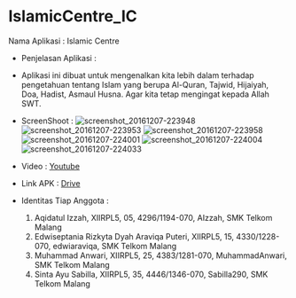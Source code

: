# IslamicCentre_IC

Nama Aplikasi : Islamic Centre
- Penjelasan Aplikasi :
- Aplikasi ini dibuat untuk mengenalkan kita lebih dalam terhadap pengetahuan  tentang Islam yang berupa Al-Quran, Tajwid, Hijaiyah, Doa, 
 Hadist, Asmaul Husna. Agar kita tetap mengingat kepada Allah SWT.
 
- ScreenShoot :
![screenshot_20161207-223948](https://cloud.githubusercontent.com/assets/22891163/20974362/885b8cf8-bcce-11e6-9242-fc0f1ed031dc.jpg)
![screenshot_20161207-223953](https://cloud.githubusercontent.com/assets/22891163/20974386/987b9b6e-bcce-11e6-81f5-7e3100b64fcc.jpg)
![screenshot_20161207-223958](https://cloud.githubusercontent.com/assets/22891163/20974392/9e194aee-bcce-11e6-8411-1abf7a92e05a.jpg)
![screenshot_20161207-224001](https://cloud.githubusercontent.com/assets/22891163/20974399/a2cc0d38-bcce-11e6-9a2a-1171802e1808.jpg)
![screenshot_20161207-224004](https://cloud.githubusercontent.com/assets/22891163/20974354/81416b86-bcce-11e6-8cb3-fdfde634956c.jpg)
![screenshot_20161207-224033](https://cloud.githubusercontent.com/assets/22891163/20974351/7d88d93e-bcce-11e6-889c-8d8dc37cf5ae.jpg)

- Video :
[Youtube](https://youtu.be/_03uKXx2AEk)

- Link APK :
[Drive](https://drive.google.com/open?id=0ByJ7XdN2AtQJSExKVWxsNG56U28)

- Identitas Tiap Anggota :
  1. Aqidatul Izzah, XIIRPL5, 05, 4296/1194-070, AIzzah, SMK Telkom Malang
  2. Edwiseptania Rizkyta Dyah Araviqa Puteri, XIIRPL5, 15, 4330/1228-070, edwiaraviqa, SMK Telkom Malang
  3. Muhammad Anwari, XIIRPL5, 25, 4383/1281-070, MuhammadAnwari, SMK Telkom Malang
  4. Sinta Ayu Sabilla, XIIRPL5, 35, 4446/1346-070, Sabilla290, SMK Telkom Malang
  
